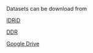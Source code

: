 Datasets can be download from

[IDRiD](https://pan.baidu.com/s/1MsUUwjrca6qz2eXrtWOglQ?pwd=v9ep)

[DDR](https://pan.baidu.com/s/1HXelHYa7-nVvOWcY-R_SEw?pwd=2zs9)

[Google Drive](https://drive.google.com/drive/folders/1AVhtSnQotZKJO3Nx4DlEIdZSBfj4KhJ-?usp=drive_link)